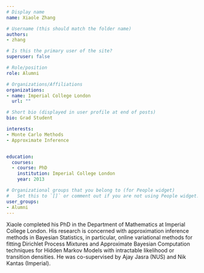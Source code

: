 ```yaml
---
# Display name
name: Xiaole Zhang

# Username (this should match the folder name)
authors:
- zhang

# Is this the primary user of the site?
superuser: false

# Role/position
role: Alumni

# Organizations/Affiliations
organizations:
- name: Imperial College London
  url: ""

# Short bio (displayed in user profile at end of posts)
bio: Grad Student

interests:
- Monte Carlo Methods
- Approximate Inference


education:
  courses:
  - course: PhD 
    institution: Imperial College London
    year: 2013

# Organizational groups that you belong to (for People widget)
#   Set this to `[]` or comment out if you are not using People widget.
user_groups:
- Alumni
---
```


Xiaole completed his PhD in the Department of Mathematics at Imperial College London. His research is concerned with approximation inference methods in Bayesian Statistics, in particular, online variational methods for fitting Dirichlet Process Mixtures and Approximate Bayesian Computation techniques for Hidden Markov Models with intractable likelihood or transition densities. He was co-supervised by Ajay Jasra (NUS) and Nik Kantas (Imperial).
